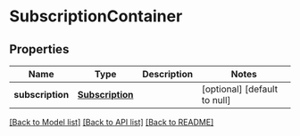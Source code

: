 # SubscriptionContainer
## Properties

Name | Type | Description | Notes
------------ | ------------- | ------------- | -------------
**subscription** | [**Subscription**](Subscription.md) |  | [optional] [default to null]

[[Back to Model list]](../README.md#documentation-for-models) [[Back to API list]](../README.md#documentation-for-api-endpoints) [[Back to README]](../README.md)


